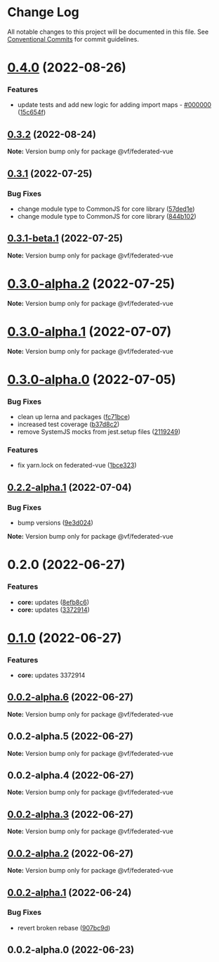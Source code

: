 # Change Log

All notable changes to this project will be documented in this file.
See [Conventional Commits](https://conventionalcommits.org) for commit guidelines.

# [0.4.0](https://vfuk-digital.visualstudio.com/Digital/_git/lib-web-federation-utils/compare/@vf/federated-vue@0.3.2...@vf/federated-vue@0.4.0) (2022-08-26)


### Features

* update tests and add new logic for adding import maps - [#000000](https://vfuk-digital.visualstudio.com/Digital/_git/lib-web-federation-utils/issues/000000) ([15c654f](https://vfuk-digital.visualstudio.com/Digital/_git/lib-web-federation-utils/commits/15c654f0800139b0bddbbc212f701a61d2d69858))





## [0.3.2](https://vfuk-digital.visualstudio.com/Digital/_git/lib-web-federation-utils/compare/@vf/federated-vue@0.3.1...@vf/federated-vue@0.3.2) (2022-08-24)

**Note:** Version bump only for package @vf/federated-vue





## [0.3.1](https://vfuk-digital.visualstudio.com/Digital/_git/lib-web-federation-utils/compare/@vf/federated-vue@0.3.0-alpha.0...@vf/federated-vue@0.3.1) (2022-07-25)


### Bug Fixes

* change module type to CommonJS for core library ([57ded1e](https://vfuk-digital.visualstudio.com/Digital/_git/lib-web-federation-utils/commits/57ded1eacd269513b88a87115f4260720843bb22))
* change module type to CommonJS for core library ([844b102](https://vfuk-digital.visualstudio.com/Digital/_git/lib-web-federation-utils/commits/844b102775bcc533a3049f2a3dc987de63a278d9))





## [0.3.1-beta.1](https://vfuk-digital.visualstudio.com/Digital/_git/lib-web-federation-utils/compare/@vf/federated-vue@0.3.0-alpha.1...@vf/federated-vue@0.3.1-beta.1) (2022-07-25)

**Note:** Version bump only for package @vf/federated-vue





# [0.3.0-alpha.2](https://dev.azure.com/vfuk-digital/Digital/_git/lib-web-federation-utils/compare/@vf/federated-vue@0.3.0-alpha.1...@vf/federated-vue@0.3.0-alpha.2) (2022-07-25)

**Note:** Version bump only for package @vf/federated-vue





# [0.3.0-alpha.1](https://vfuk-digital.visualstudio.com/Digital/_git/lib-web-federation-utils/compare/@vf/federated-vue@0.3.0-alpha.0...@vf/federated-vue@0.3.0-alpha.1) (2022-07-07)

**Note:** Version bump only for package @vf/federated-vue





# [0.3.0-alpha.0](https://vfuk-digital.visualstudio.com/Digital/_git/lib-web-federation-utils/compare/@vf/federated-vue@0.2.2-alpha.1...@vf/federated-vue@0.3.0-alpha.0) (2022-07-05)


### Bug Fixes

* clean up lerna and packages ([fc71bce](https://vfuk-digital.visualstudio.com/Digital/_git/lib-web-federation-utils/commits/fc71bceea2880b9d479d95903c6eea67fc2ee27f))
* increased test coverage ([b37d8c2](https://vfuk-digital.visualstudio.com/Digital/_git/lib-web-federation-utils/commits/b37d8c2fa7a9df72e5b41e70d574bb7d93770dc5))
* remove SystemJS mocks from jest.setup files ([2119249](https://vfuk-digital.visualstudio.com/Digital/_git/lib-web-federation-utils/commits/21192495bef1e62d85857c2fc8be69401168650c))


### Features

* fix yarn.lock on federated-vue ([1bce323](https://vfuk-digital.visualstudio.com/Digital/_git/lib-web-federation-utils/commits/1bce32322e9205b4cb8b6a9b1ca8691874261dbe))





## [0.2.2-alpha.1](https://vfuk-digital.visualstudio.com/Digital/_git/lib-web-federation-utils/compare/@vf/federated-vue@0.2.2-alpha.0...@vf/federated-vue@0.2.2-alpha.1) (2022-07-04)


### Bug Fixes

* bump versions ([9e3d024](https://vfuk-digital.visualstudio.com/Digital/_git/lib-web-federation-utils/commits/9e3d02498ce6316b69a86ccd8abfc97f309f63a6))





**Note:** Version bump only for package @vf/federated-vue

# 0.2.0 (2022-06-27)

### Features

- **core:** updates ([8efb8c6](https://vfuk-digital.visualstudio.com/Digital/_git/lib-web-federation-utils/commits/8efb8c677d8ae781f4d6fe858223952749a49b73))
- **core:** updates ([3372914](https://vfuk-digital.visualstudio.com/Digital/_git/lib-web-federation-utils/commits/3372914eb8059873dae677c1db41418c6c5c9793))

# [0.1.0](/compare/@vf/federated-vue@0.0.2-alpha.6...@vf/federated-vue@0.1.0) (2022-06-27)

### Features

- **core:** updates 3372914

## [0.0.2-alpha.6](/compare/@vf/federated-vue@0.0.2-alpha.5...@vf/federated-vue@0.0.2-alpha.6) (2022-06-27)

**Note:** Version bump only for package @vf/federated-vue

## 0.0.2-alpha.5 (2022-06-27)

**Note:** Version bump only for package @vf/federated-vue

## 0.0.2-alpha.4 (2022-06-27)

**Note:** Version bump only for package @vf/federated-vue

## [0.0.2-alpha.3](https://vfuk-digital.visualstudio.com/Digital/_git/lib-web-federation-utils/compare/@vf/federated-vue@0.0.2-alpha.2...@vf/federated-vue@0.0.2-alpha.3) (2022-06-27)

**Note:** Version bump only for package @vf/federated-vue

## [0.0.2-alpha.2](https://vfuk-digital.visualstudio.com/Digital/_git/lib-web-federation-utils/compare/@vf/federated-vue@0.0.2-alpha.1...@vf/federated-vue@0.0.2-alpha.2) (2022-06-27)

**Note:** Version bump only for package @vf/federated-vue

## [0.0.2-alpha.1](https://vfuk-digital.visualstudio.com/Digital/_git/lib-web-federation-utils/compare/@vf/federated-vue@0.0.2-alpha.0...@vf/federated-vue@0.0.2-alpha.1) (2022-06-24)

### Bug Fixes

- revert broken rebase ([907bc9d](https://vfuk-digital.visualstudio.com/Digital/_git/lib-web-federation-utils/commits/907bc9dae2947d745faa1ec4ef314fa7923a6ae9))

## 0.0.2-alpha.0 (2022-06-23)
